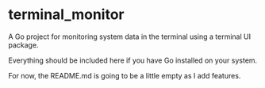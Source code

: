 # terminal_monitor
A Go project for monitoring system data in the terminal using a terminal UI package.

Everything should be included here if you have Go installed on your system.

For now, the README.md is going to be a little empty as I add features. 
